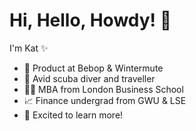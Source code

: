 # Hi, Hello, Howdy! :wave: # 

I'm Kat :sparkles:

* :rocket: Product at Bebop & Wintermute
* :tropical_fish: Avid scuba diver and traveller
* :woman_student: MBA from London Business School
* :chart_with_upwards_trend: Finance undergrad from GWU & LSE
* :seedling: Excited to learn more!
